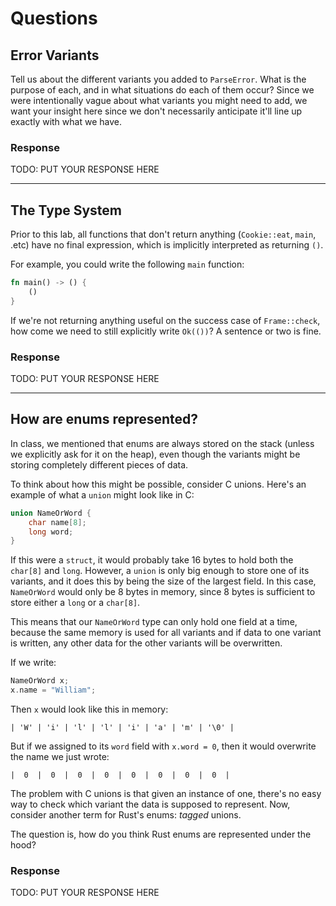 # Questions

## Error Variants
Tell us about the different variants you added to `ParseError`.
What is the purpose of each, and in what situations do each of them occur?
Since we were intentionally vague about what variants you might need to add, we want your insight here since we don't necessarily anticipate it'll line up exactly with what we have.

### Response
TODO: PUT YOUR RESPONSE HERE

-------------------------------------------------------------------------------

## The Type System
Prior to this lab, all functions that don't return anything (`Cookie::eat`, `main`, .etc) have no final expression, which is implicitly interpreted as returning `()`.

For example, you could write the following `main` function:

```rust
fn main() -> () {
    ()
}
```

If we're not returning anything useful on the success case of `Frame::check`, how come we need to still explicitly write `Ok(())`?
A sentence or two is fine.

### Response
TODO: PUT YOUR RESPONSE HERE

-------------------------------------------------------------------------------

## How are enums represented?
In class, we mentioned that enums are always stored on the stack (unless we explicitly ask for it on the heap), even though the variants might be storing completely different pieces of data.

To think about how this might be possible, consider C unions.
Here's an example of what a `union` might look like in C:
```c
union NameOrWord {
    char name[8];
    long word;
}
```
If this were a `struct`, it would probably take 16 bytes to hold both the `char[8]` and `long`.
However, a `union` is only big enough to store one of its variants, and it does this by being the size of the largest field.
In this case, `NameOrWord` would only be 8 bytes in memory, since 8 bytes is sufficient to store either a `long` or a `char[8]`.

This means that our `NameOrWord` type can only hold one field at a time, because the same memory is used for all variants and if data to one variant is written, any other data for the other variants will be overwritten.

If we write:
```c
NameOrWord x;
x.name = "William";
```
Then `x` would look like this in memory:
```
| 'W' | 'i' | 'l' | 'l' | 'i' | 'a' | 'm' | '\0' |
```
But if we assigned to its `word` field with `x.word = 0`, then it would overwrite the name we just wrote:

```
|  0  |  0  |  0  |  0  |  0  |  0  |  0  |  0  |
```

The problem with C unions is that given an instance of one, there's no easy way to check which variant the data is supposed to represent.
Now, consider another term for Rust's enums: _tagged_ unions.

The question is, how do you think Rust enums are represented under the hood?

### Response
TODO: PUT YOUR RESPONSE HERE

